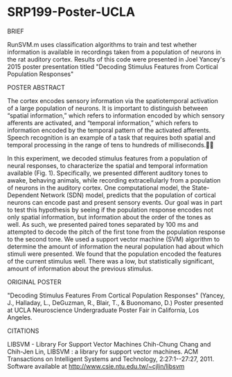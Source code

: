 # SRP199-Poster-UCLA

BRIEF

RunSVM.m uses classification algorithms to train and test whether information is available in recordings taken from a population of neurons in the rat auditory cortex. Results of this code were presented in Joel Yancey's 2015 poster presentation titled "Decoding Stimulus Features from Cortical Population Responses"

POSTER ABSTRACT

The cortex encodes sensory information via the spatiotemporal activation of a large population of neurons. It is important to distinguish between “spatial information,” which refers to information encoded by which sensory afferents are activated, and “temporal information,” which refers to information encoded by the temporal pattern of the activated afferents. Speech recognition is an example of a task that requires both spatial and temporal processing in the range of tens to hundreds of milliseconds.

In this experiment, we decoded stimulus features from a population of neural responses, to characterize the spatial and temporal information available (Fig. 1). Specifically, we presented different auditory tones to awake, behaving animals, while recording extracellularly from a population of neurons in the auditory cortex. One computational model, the State-Dependent Network (SDN) model, predicts that the population of cortical neurons can encode past and present sensory events. Our goal was in part to test this hypothesis by seeing if the population response encodes not only spatial information, but information about the order of the tones as well. As such, we presented paired tones separated by 100 ms and attempted to decode the pitch of the first tone from the population response to the second tone. We used a support vector machine (SVM) algorithm to determine the amount of information the neural population had about which stimuli were presented. We found that the population encoded the features of the current stimulus well. There was a low, but statistically significant, amount of information about the previous stimulus.

ORIGINAL POSTER

"Decoding Stimulus Features From Cortical Population Responses" (Yancey, J., Halladay, L., DeGuzman, R.,
    Blair, T., & Buonomano, D.) Poster presented at UCLA Neuroscience Undergraduate Poster Fair in
    California, Los Angeles.
    
CITATIONS
   
LIBSVM - Library For Support Vector Machines
Chih-Chung Chang and Chih-Jen Lin, LIBSVM : a library for support vector machines.
    ACM Transactions on Intelligent Systems and Technology, 2:27:1--27:27, 2011.
    Software available at http://www.csie.ntu.edu.tw/~cjlin/libsvm
